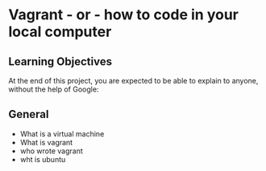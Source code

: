 # Vagrant - or - how to code in your local computer
## Learning Objectives
At the end of this project, you are expected to be able to explain to anyone, without the help of Google:
## General
* What is a virtual machine
* What is vagrant 
* who wrote vagrant 
* wht is ubuntu

